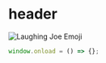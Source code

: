 # header

![Laughing Joe Emoji](https://cdn3.emoji.gg/emojis/38123-hahahjoe.png)


``` javascript
window.onload = () => {};
```
